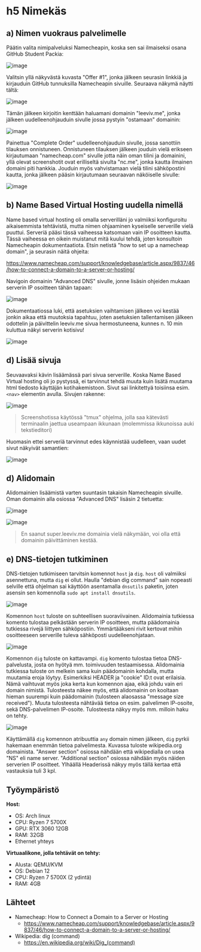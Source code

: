 # h5 Nimekäs

## a) Nimen vuokraus palvelimelle
Päätin valita nimipalveluksi Namecheapin, koska sen sai ilmaiseksi osana GitHub Student Packia:

![image](https://github.com/user-attachments/assets/b925f5a1-c840-4250-b362-4b357241225e)

Valitsin yllä näkyvästä kuvasta "Offer #1", jonka jälkeen seurasin linkkiä ja kirjauduin GitHub tunnuksilla Namecheapin sivuille. Seuraava näkymä näytti tältä:

![image](https://github.com/user-attachments/assets/4bc2f793-27af-4b85-88ea-6fef3b501eb7)

Tämän jälkeen kirjoitin kenttään haluamani domainin "leeviv.me", jonka jälkeen uudelleenohjauduin sivulle jossa pystyin "ostamaan" domainin:

![image](https://github.com/user-attachments/assets/c41d8ac0-0f96-4fee-b64d-5a78d2ca5851)

Painettua "Complete Order" uudelleenohjauduin sivulle, jossa sanottiin tilauksen onnistuneen.
Onnistuneen tilauksen jälkeen jouduin vielä erikseen kirjautumaan "namecheap.com" sivulle jotta näin oman tilini ja domainini, yllä olevat screenshotit ovat erilliseltä sivulta "nc.me", jonka kautta ilmainen domaini piti hankkia. 
Jouduin myös vahvistamaan vielä tilini sähköpostini kautta, jonka jälkeen pääsin kirjautumaan seuraavan näköiselle sivulle:

![image](https://github.com/user-attachments/assets/e64f7b0c-1a76-4198-93da-d3635ae8ab5b)

## b) Name Based Virtual Hosting uudella nimellä

Name based virtual hosting oli omalla serverilläni jo valmiiksi konfiguroitu aikaisemmista tehtävistä, mutta nimen ohjaaminen kyseiselle serverille vielä puuttui. Serveriä pääsi tässä vaiheessa katsomaan vain IP osoitteen kautta. 
Tässä vaiheessa en oikein muistanut mitä kuului tehdä, joten konsultoin Namecheapin dokumentaatiota. Etsin netistä "how to set up a namecheap domain", ja seurasin näitä ohjeita: 

https://www.namecheap.com/support/knowledgebase/article.aspx/9837/46/how-to-connect-a-domain-to-a-server-or-hosting/

Navigoin domainin "Advanced DNS" sivulle, jonne lisäsin ohjeiden mukaan serverin IP osoitteen tähän tapaan:

![image](https://github.com/user-attachments/assets/9ce2fab4-effb-44cd-9c76-a0614fd22047)

Dokumentaatiossa luki, että asetuksien vaihtamisen jälkeen voi kestää jonkin aikaa että muutoksia tapahtuu, joten asetuksien tallentamisen jälkeen odottelin ja päivittelin leeviv.me sivua hermostuneena, kunnes n. 10 min kuluttua näkyi serverin kotisivu!

![image](https://github.com/user-attachments/assets/87a0b206-661a-458f-8513-3ce978005637)

## d) Lisää sivuja

Seuvaavaksi kävin lisäämässä pari sivua serverille. Koska Name Based Virtual hosting oli jo pystyssä, ei tarvinnut tehdä muuta kuin lisätä muutama html tiedosto käyttäjän kotihakemistoon. Sivut sai linkitettyä toisiinsa esim. `<nav>` elementin avulla.
Sivujen rakenne:

![image](https://github.com/user-attachments/assets/e778ba72-541d-4508-8971-bc5709bf3b80)

> Screenshotissa käytössä "tmux" ohjelma, jolla saa kätevästi terminaalin jaettua useampaan ikkunaan (molemmissa ikkunoissa auki tekstieditori)

Huomasin ettei serveriä tarvinnut edes käynnistää uudelleen, vaan uudet sivut näkyivät samantien:

![image](https://github.com/user-attachments/assets/287974d9-1fd8-43c7-90a1-3163b8004a03)

## d) Alidomain

Alidomainien lisäämistä varten suuntasin takaisin Namecheapin sivuille. Oman domainin alla osiossa "Advanced DNS" lisäsin 2 tietuetta:

![image](https://github.com/user-attachments/assets/a5431848-e765-4f9c-9f12-c0c8b9fad1ad)

![image](https://github.com/user-attachments/assets/ea0a51ff-f626-4b42-8a74-89f6d874c76b)

> En saanut super.leeviv.me domainia vielä näkymään, voi olla että domainin päivittäminen kestää.

## e) DNS-tietojen tutkiminen

DNS-tietojen tutkimiseen tarvitsin komennot `host` ja `dig`. `host` oli valmiiksi asennettuna, mutta `dig` ei ollut. Haulla "debian dig command" sain nopeasti selville että ohjelman sai käyttöön asentamalla `dnsutils` paketin, joten asensin sen komennolla `sudo apt install dnsutils`.

![image](https://github.com/user-attachments/assets/47bcbd2c-b7a7-4387-8ec7-2cb2d4b7cb04)

Komennon `host` tuloste on suhteellisen suoraviivainen. Alidomainia tutkiessa komento tulostaa pelkästään serverin IP osoitteen, mutta päädomainia tutkiessa rivejä liittyen sähköpostiin. Ymmärtääkseni rivit kertovat mihin osoitteeseen serverille tuleva sähköposti uudelleenohjataan. 

![image](https://github.com/user-attachments/assets/e254f50f-844d-40ba-a6d0-2da59cc6ac57)

Komennon `dig` tuloste on kattavampi. `dig` komento tulostaa tietoa DNS-palvelusta, josta on hyötyä mm. toimivuuden testaamisessa. Alidomainia tutkiessa tuloste on melkein sama kuin päädomainin kohdalla, mutta muutamia eroja löytyy. Esimerkiksi HEADER ja "cookie" ID:t ovat erilaisia. Nämä vaihtuvat myös joka kerta kun komennon ajaa, eikä johdu vain eri domain nimistä. Tulosteesta näkee myös, että alidomainin on kooltaan hieman suurempi kuin päädomainin (tulosteen alaosassa "message size received"). Muuta tulosteesta nähtävää tietoa on esim. palvelimen IP-osoite, sekä DNS-palvelimen IP-osoite. Tulosteesta näkyy myös mm. milloin haku on tehty. 

![image](https://github.com/user-attachments/assets/3728184b-8111-4a50-a3ab-389c7557e6a0)

Käyttämällä `dig` komennon atribuuttia `any` domain nimen jälkeen, `dig` pyrkii hakemaan enemmän tietoa palvelimesta. Kuvassa tuloste wikipedia.org domainista. "Answer section" osiossa nähdään että wikipedialla on usea "NS" eli name server. "Additional section" osiossa nähdään myös näiden serverien IP osoitteet. Ylhäällä Headerissä näkyy myös tällä kertaa että vastauksia tuli 3 kpl.

## Työympäristö

__Host:__
- OS: Arch linux
- CPU: Ryzen 7 5700X
- GPU: RTX 3060 12GB
- RAM: 32GB
- Ethernet yhteys

__Virtuaalikone, jolla tehtävät on tehty:__
- Alusta: QEMU/KVM
- OS: Debian 12
- CPU: Ryzen 7 5700X (2 ydintä)
- RAM: 4GB

## Lähteet

- Namecheap: How to Connect a Domain to a Server or Hosting
  - https://www.namecheap.com/support/knowledgebase/article.aspx/9837/46/how-to-connect-a-domain-to-a-server-or-hosting/
- Wikipedia: dig (command)
  - https://en.wikipedia.org/wiki/Dig_(command)
